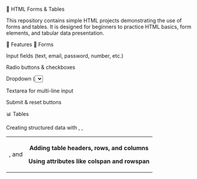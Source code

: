 📄 HTML Forms & Tables

This repository contains simple HTML projects demonstrating the use of forms and tables.
It is designed for beginners to practice HTML basics, form elements, and tabular data presentation.

📌 Features
📝 Forms

Input fields (text, email, password, number, etc.)

Radio buttons & checkboxes

Dropdown (<select>) menus

Textarea for multi-line input

Submit & reset buttons

📊 Tables

Creating structured data with <table>, <tr>, <td>, and <th>

Adding table headers, rows, and columns

Using attributes like colspan and rowspan
